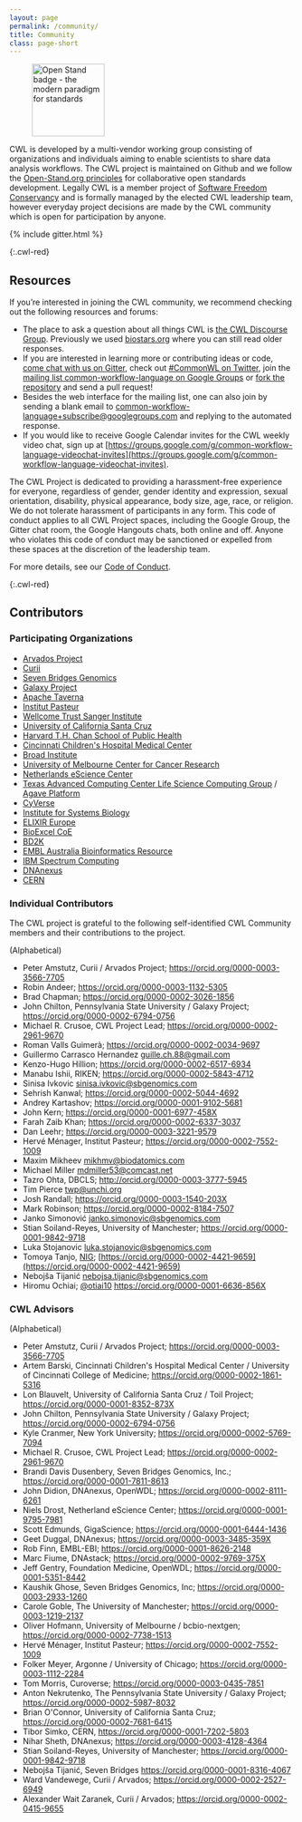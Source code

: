 ```yaml
---
layout: page
permalink: /community/
title: Community 
class: page-short
---
```


<figure class="float-right"><a href="https://open-stand.org/about-us/principles" class="open-stand"><picture><source srcset="https://github.com/common-workflow-language/cwl-website/raw/main/openstand-128x128-blue.webp" type="image/webp"><img src="./Common Workflow Language_files/openstand-128x128-blue.png" alt="Open Stand badge - the modern paradigm for standards" width="128" height="128"></picture></a></figure>

CWL is developed by a multi-vendor working group consisting of organizations and individuals aiming to enable scientists to share data analysis workflows. The CWL project is maintained on Github and we follow the [Open-Stand.org principles](https://open-stand.org/about-us/principles/) for collaborative open standards development. Legally CWL is a member project of [Software Freedom Conservancy](https://sfconservancy.org/) and is formally managed by the elected CWL leadership team, however everyday project decisions are made by the CWL community which is open for participation by anyone.

{% include gitter.html %}

{:.cwl-red}
## Resources
If you’re interested in joining the CWL community, we recommend checking out the following resources and forums:

* The place to ask a question about all things CWL is [the CWL Discourse Group](https://cwl.discourse.group/). Previously we used [biostars.org](https://www.biostars.org/t/cwl/) where you can still read older responses.
* If you are interested in learning more or contributing ideas or code, [come chat with us on Gitter](https://gitter.im/common-workflow-language/common-workflow-language), check out [#CommonWL on Twitter](https://twitter.com/search?q=%23CommonWL), join the [mailing list common-workflow-language on Google Groups](https://groups.google.com/forum/#!forum/common-workflow-language) or [fork the repository](https://github.com/common-workflow-language/common-workflow-language) and send a pull request!
* Besides the web interface for the mailing list, one can also join by sending a blank email to [common-workflow-language+subscribe@googlegroups.com](mailto:common-workflow-language+subscribe@googlegroups.com) and replying to the automated response.
* If you would like to receive Google Calendar invites for the CWL weekly video chat, sign up at [https://groups.google.com/g/common-workflow-language-videochat-invites](https://groups.google.com/g/common-workflow-language-videochat-invites).

The CWL Project is dedicated to providing a harassment-free experience for everyone, regardless of gender, gender identity and expression, sexual orientation, disability, physical appearance, body size, age, race, or religion. We do not tolerate harassment of participants in any form. This code of conduct applies to all CWL Project spaces, including the Google Group, the Gitter chat room, the Google Hangouts chats, both online and off. Anyone who violates this code of conduct may be sanctioned or expelled from these spaces at the discretion of the leadership team.

For more details, see our [Code of Conduct](https://github.com/common-workflow-language/common-workflow-language/blob/main/CODE_OF_CONDUCT.md).

{:.cwl-red}
## Contributors

### Participating Organizations

*   [Arvados Project](https://arvados.org/)
*   [Curii](https://curii.com/)
*   [Seven Bridges Genomics](https://www.sevenbridges.com/)
*   [Galaxy Project](https://galaxyproject.org/)
*   [Apache Taverna](https://taverna.incubator.apache.org/)
*   [Institut Pasteur](https://www.pasteur.fr/en)
*   [Wellcome Trust Sanger Institute](https://www.sanger.ac.uk/)
*   [University of California Santa Cruz](https://cbse.soe.ucsc.edu/research/bioinfo)
*   [Harvard T.H. Chan School of Public Health](https://www.hsph.harvard.edu/)
*   [Cincinnati Children's Hospital Medical Center](https://www.cincinnatichildrens.org/)
*   [Broad Institute](https://www.broadinstitute.org/)
*   [University of Melbourne Center for Cancer Research](https://umccr.github.io/)
*   [Netherlands eScience Center](https://www.esciencecenter.nl/)
*   [Texas Advanced Computing Center Life Science Computing Group](https://www.tacc.utexas.edu/life-sciences-computing) / [Agave Platform](https://agaveapi.co/)
*   [CyVerse](http://www.cyverse.org/)
*   [Institute for Systems Biology](https://www.systemsbiology.org/)
*   [ELIXIR Europe](https://www.elixir-europe.org/)
*   [BioExcel CoE](https://bioexcel.eu/)
*   [BD2K](https://commonfund.nih.gov/bd2k)
*   [EMBL Australia Bioinformatics Resource](https://www.embl-abr.org.au/)
*   [IBM Spectrum Computing](https://www.ibm.com/spectrum-computing)
*   [DNAnexus](https://www.dnanexus.com/)
*   [CERN](https://home.cern/)

### Individual Contributors
The CWL project is grateful to the following self-identified
CWL Community members and their contributions to the project.

(Alphabetical)

*   Peter Amstutz, Curii / Arvados Project; <https://orcid.org/0000-0003-3566-7705>
*   Robin Andeer; <https://orcid.org/0000-0003-1132-5305>
*   Brad Chapman; <https://orcid.org/0000-0002-3026-1856>
*   John Chilton, Pennsylvania State University / Galaxy Project; <https://orcid.org/0000-0002-6794-0756>
*   Michael R. Crusoe, CWL Project Lead; <https://orcid.org/0000-0002-2961-9670>
*   Roman Valls Guimerà; <https://orcid.org/0000-0002-0034-9697>
*   Guillermo Carrasco Hernandez <guille.ch.88@gmail.com>
*   Kenzo-Hugo Hillion; <https://orcid.org/0000-0002-6517-6934>
*   Manabu Ishii, RIKEN; <https://orcid.org/0000-0002-5843-4712>
*   Sinisa Ivkovic <sinisa.ivkovic@sbgenomics.com>
*   Sehrish Kanwal; <https://orcid.org/0000-0002-5044-4692>
*   Andrey Kartashov; <https://orcid.org/0000-0001-9102-5681>
*   John Kern; <https://orcid.org/0000-0001-6977-458X>
*   Farah Zaib Khan; <https://orcid.org/0000-0002-6337-3037>
*   Dan Leehr; <https://orcid.org/0000-0003-3221-9579>
*   Hervé Ménager, Institut Pasteur; <https://orcid.org/0000-0002-7552-1009>
*   Maxim Mikheev <mikhmv@biodatomics.com>
*   Michael Miller <mdmiller53@comcast.net>
*   Tazro Ohta, DBCLS; <http://orcid.org/0000-0003-3777-5945>
*   Tim Pierce <twp@unchi.org>
*   Josh Randall; <https://orcid.org/0000-0003-1540-203X>
*   Mark Robinson; <https://orcid.org/0000-0002-8184-7507>
*   Janko Simonović <janko.simonovic@sbgenomics.com>
*   Stian Soiland-Reyes, University of Manchester; <https://orcid.org/0000-0001-9842-9718>
*   Luka Stojanovic <luka.stojanovic@sbgenomics.com>
*   Tomoya Tanjo, [NIG](https://www.nig.ac.jp/nig/); [https://orcid.org/0000-0002-4421-9659](https://orcid.org/0000-0002-4421-9659)
*   Nebojša Tijanić <nebojsa.tijanic@sbgenomics.com>
*   Hiromu Ochiai; [@otiai10](https://github.com/otiai10) <https://orcid.org/0000-0001-6636-856X>

### CWL Advisors

(Alphabetical)

*   Peter Amstutz, Curii / Arvados Project; <https://orcid.org/0000-0003-3566-7705>
*   Artem Barski, Cincinnati Children's Hospital Medical Center / University of Cincinnati College of Medicine; <https://orcid.org/0000-0002-1861-5316>
*   Lon Blauvelt, University of California Santa Cruz / Toil Project; <https://orcid.org/0000-0001-8352-873X>
*   John Chilton, Pennsylvania State University / Galaxy Project; <https://orcid.org/0000-0002-6794-0756>
*   Kyle Cranmer, New York University; <https://orcid.org/0000-0002-5769-7094>
*   Michael R. Crusoe, CWL Project Lead; <https://orcid.org/0000-0002-2961-9670>
*   Brandi Davis Dusenbery, Seven Bridges Genomics, Inc.; <https://orcid.org/0000-0001-7811-8613>
*   John Didion, DNAnexus, OpenWDL; <https://orcid.org/0000-0002-8111-6261>
*   Niels Drost, Netherland eScience Center; <https://orcid.org/0000-0001-9795-7981>
*   Scott Edmunds, GigaScience; <https://orcid.org/0000-0001-6444-1436>
*   Geet Duggal, DNAnexus; <https://orcid.org/0000-0003-3485-359X>
*   Rob Finn, EMBL-EBI; <https://orcid.org/0000-0001-8626-2148>
*   Marc Fiume, DNAstack; <https://orcid.org/0000-0002-9769-375X>
*   Jeff Gentry, Foundation Medicine, OpenWDL; <https://orcid.org/0000-0001-5351-8442>
*   Kaushik Ghose, Seven Bridges Genomics, Inc; <https://orcid.org/0000-0003-2933-1260>
*   Carole Goble, The University of Manchester; <https://orcid.org/0000-0003-1219-2137>
*   Oliver Hofmann, University of Melbourne / bcbio-nextgen; <https://orcid.org/0000-0002-7738-1513>
*   Hervé Ménager, Institut Pasteur; <https://orcid.org/0000-0002-7552-1009>
*   Folker Meyer, Argonne / University of Chicago; <https://orcid.org/0000-0003-1112-2284>
*   Tom Morris, Curoverse; <https://orcid.org/0000-0003-0435-7851>
*   Anton Nekrutenko, The Pennsylvania State University / Galaxy Project; <https://orcid.org/0000-0002-5987-8032>
*   Brian O'Connor, University of California Santa Cruz; <https://orcid.org/0000-0002-7681-6415>
*   Tibor Simko, CERN, <https://orcid.org/0000-0001-7202-5803>
*   Nihar Sheth, DNAnexus; <https://orcid.org/0000-0003-4128-4364>
*   Stian Soiland-Reyes, University of Manchester; <https://orcid.org/0000-0001-9842-9718>
*   Nebojša Tijanić, Seven Bridges <https://orcid.org/0000-0001-8316-4067>
*   Ward Vandewege, Curii / Arvados; <https://orcid.org/0000-0002-2527-6949>
*   Alexander Wait Zaranek, Curii / Arvados; <https://orcid.org/0000-0002-0415-9655>



